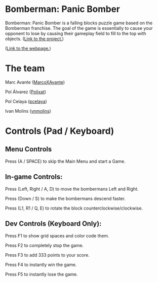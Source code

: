 # Bomberman: Panic Bomber
Bomberman: Panic Bomber is a falling blocks puzzle game based on the Bomberman franchise. The goal of the game is essentially to cause your opponent to lose by causing their gameplay field to fill to the top with objects.
([Link to the project.](https://github.com/33games/bomberpanic))

([Link to the webpage.](https://33games.github.io/website))

# The team
Marc Avante ([MarcoXAvante](https://github.com/MarcoXAvante))

Pol Álvarez ([Polixat](https://github.com/Polixat))

Pol Celaya ([pcelaya](https://github.com/pcelaya))

Ivan Molins ([vnmolins](https://github.com/vnmolins))

# Controls (Pad / Keyboard)
## Menu Controls
Press (A / SPACE) to skip the Main Menu and start a Game.

## In-game Controls:
Press (Left, Right / A, D) to move the bombermans Left and Right.

Press (Down / S) to make the bombermans descend faster.

Press (L1, R1 / Q, E) to rotate the block counterclockwise/clockwise.

## Dev Controls (Keyboard Only):
Press F1 to show grid spaces and color code them.

Press F2 to completely stop the game.

Press F3 to add 333 points to your score.

Press F4 to instantly win the game.

Press F5 to instantly lose the game.